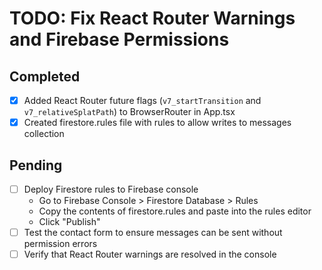 # TODO: Fix React Router Warnings and Firebase Permissions

## Completed
- [x] Added React Router future flags (`v7_startTransition` and `v7_relativeSplatPath`) to BrowserRouter in App.tsx
- [x] Created firestore.rules file with rules to allow writes to messages collection

## Pending
- [ ] Deploy Firestore rules to Firebase console
  - Go to Firebase Console > Firestore Database > Rules
  - Copy the contents of firestore.rules and paste into the rules editor
  - Click "Publish"
- [ ] Test the contact form to ensure messages can be sent without permission errors
- [ ] Verify that React Router warnings are resolved in the console
